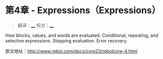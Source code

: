 # 第4章 - Expressions（Expressions）

> 翻译：[__](#) 校对：[__](#)

How blocks, values, and words are evaluated. Conditional, repeating, and selective expressions. Stopping evaluation. Error recovery.

原文地址：http://www.rebol.com/docs/core23/rebolcore-4.html